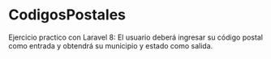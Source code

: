 # CodigosPostales
Ejercicio practico con Laravel 8: El usuario deberá ingresar su código postal como entrada y obtendrá su municipio y estado como salida.
